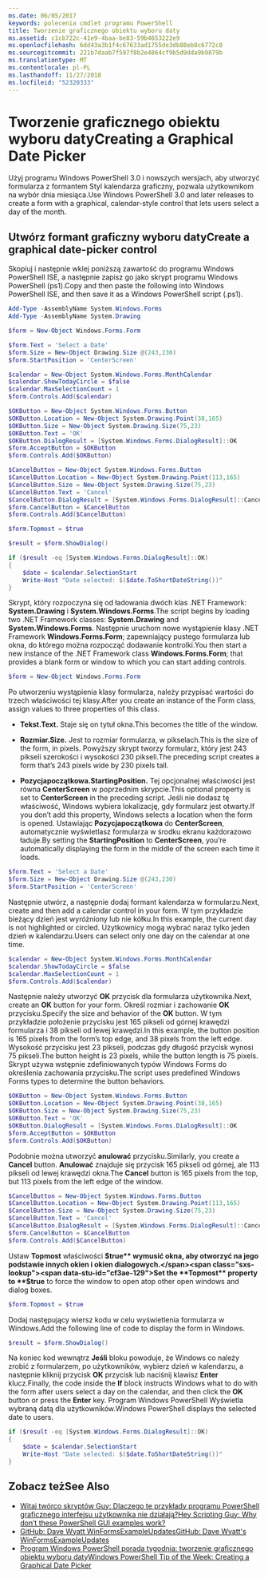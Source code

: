 ```yaml
---
ms.date: 06/05/2017
keywords: polecenia cmdlet programu PowerShell
title: Tworzenie graficznego obiektu wyboru daty
ms.assetid: c1cb722c-41e9-4baa-be83-59b4653222e9
ms.openlocfilehash: 6dd43a3b1f4c67633ad1755de3db88eb8c6772c8
ms.sourcegitcommit: 221b7daab7f597f8b2e4864cf9b5d9dda9b9879b
ms.translationtype: MT
ms.contentlocale: pl-PL
ms.lasthandoff: 11/27/2018
ms.locfileid: "52320333"
---
```

# <a name="creating-a-graphical-date-picker"></a><span data-ttu-id="cf3ae-103">Tworzenie graficznego obiektu wyboru daty</span><span class="sxs-lookup"><span data-stu-id="cf3ae-103">Creating a Graphical Date Picker</span></span>

<span data-ttu-id="cf3ae-104">Użyj programu Windows PowerShell 3.0 i nowszych wersjach, aby utworzyć formularza z formantem Styl kalendarza graficzny, pozwala użytkownikom na wybór dnia miesiąca.</span><span class="sxs-lookup"><span data-stu-id="cf3ae-104">Use Windows PowerShell 3.0 and later releases to create a form with a graphical, calendar-style control that lets users select a day of the month.</span></span>

## <a name="create-a-graphical-date-picker-control"></a><span data-ttu-id="cf3ae-105">Utwórz formant graficzny wyboru daty</span><span class="sxs-lookup"><span data-stu-id="cf3ae-105">Create a graphical date-picker control</span></span>

<span data-ttu-id="cf3ae-106">Skopiuj i następnie wklej poniższą zawartość do programu Windows PowerShell ISE, a następnie zapisz go jako skrypt programu Windows PowerShell (ps1).</span><span class="sxs-lookup"><span data-stu-id="cf3ae-106">Copy and then paste the following into Windows PowerShell ISE, and then save it as a Windows PowerShell script (.ps1).</span></span>

```powershell
Add-Type -AssemblyName System.Windows.Forms
Add-Type -AssemblyName System.Drawing

$form = New-Object Windows.Forms.Form

$form.Text = 'Select a Date'
$form.Size = New-Object Drawing.Size @(243,230)
$form.StartPosition = 'CenterScreen'

$calendar = New-Object System.Windows.Forms.MonthCalendar
$calendar.ShowTodayCircle = $false
$calendar.MaxSelectionCount = 1
$form.Controls.Add($calendar)

$OKButton = New-Object System.Windows.Forms.Button
$OKButton.Location = New-Object System.Drawing.Point(38,165)
$OKButton.Size = New-Object System.Drawing.Size(75,23)
$OKButton.Text = 'OK'
$OKButton.DialogResult = [System.Windows.Forms.DialogResult]::OK
$form.AcceptButton = $OKButton
$form.Controls.Add($OKButton)

$CancelButton = New-Object System.Windows.Forms.Button
$CancelButton.Location = New-Object System.Drawing.Point(113,165)
$CancelButton.Size = New-Object System.Drawing.Size(75,23)
$CancelButton.Text = 'Cancel'
$CancelButton.DialogResult = [System.Windows.Forms.DialogResult]::Cancel
$form.CancelButton = $CancelButton
$form.Controls.Add($CancelButton)

$form.Topmost = $true

$result = $form.ShowDialog()

if ($result -eq [System.Windows.Forms.DialogResult]::OK)
{
    $date = $calendar.SelectionStart
    Write-Host "Date selected: $($date.ToShortDateString())"
}
```

<span data-ttu-id="cf3ae-107">Skrypt, który rozpoczyna się od ładowania dwóch klas .NET Framework: **System.Drawing** i **System.Windows.Forms**.</span><span class="sxs-lookup"><span data-stu-id="cf3ae-107">The script begins by loading two .NET Framework classes: **System.Drawing** and **System.Windows.Forms**.</span></span> <span data-ttu-id="cf3ae-108">Następnie uruchom nowe wystąpienie klasy .NET Framework **Windows.Forms.Form**; zapewniający pustego formularza lub okna, do którego można rozpocząć dodawanie kontrolki.</span><span class="sxs-lookup"><span data-stu-id="cf3ae-108">You then start a new instance of the .NET Framework class **Windows.Forms.Form**; that provides a blank form or window to which you can start adding controls.</span></span>

```powershell
$form = New-Object Windows.Forms.Form
```

<span data-ttu-id="cf3ae-109">Po utworzeniu wystąpienia klasy formularza, należy przypisać wartości do trzech właściwości tej klasy.</span><span class="sxs-lookup"><span data-stu-id="cf3ae-109">After you create an instance of the Form class, assign values to three properties of this class.</span></span>

- <span data-ttu-id="cf3ae-110">**Tekst.**</span><span class="sxs-lookup"><span data-stu-id="cf3ae-110">**Text.**</span></span> <span data-ttu-id="cf3ae-111">Staje się on tytuł okna.</span><span class="sxs-lookup"><span data-stu-id="cf3ae-111">This becomes the title of the window.</span></span>

- <span data-ttu-id="cf3ae-112">**Rozmiar.**</span><span class="sxs-lookup"><span data-stu-id="cf3ae-112">**Size.**</span></span> <span data-ttu-id="cf3ae-113">Jest to rozmiar formularza, w pikselach.</span><span class="sxs-lookup"><span data-stu-id="cf3ae-113">This is the size of the form, in pixels.</span></span> <span data-ttu-id="cf3ae-114">Powyższy skrypt tworzy formularz, który jest 243 pikseli szerokości i wysokości 230 pikseli.</span><span class="sxs-lookup"><span data-stu-id="cf3ae-114">The preceding script creates a form that’s 243 pixels wide by 230 pixels tall.</span></span>

- <span data-ttu-id="cf3ae-115">**Pozycjapoczątkowa.**</span><span class="sxs-lookup"><span data-stu-id="cf3ae-115">**StartingPosition.**</span></span> <span data-ttu-id="cf3ae-116">Tej opcjonalnej właściwości jest równa **CenterScreen** w poprzednim skrypcie.</span><span class="sxs-lookup"><span data-stu-id="cf3ae-116">This optional property is set to **CenterScreen** in the preceding script.</span></span> <span data-ttu-id="cf3ae-117">Jeśli nie dodasz tę właściwość, Windows wybiera lokalizację, gdy formularz jest otwarty.</span><span class="sxs-lookup"><span data-stu-id="cf3ae-117">If you don’t add this property, Windows selects a location when the form is opened.</span></span> <span data-ttu-id="cf3ae-118">Ustawiając **Pozycjapoczątkowa** do **CenterScreen**, automatycznie wyświetlasz formularza w środku ekranu każdorazowo ładuje.</span><span class="sxs-lookup"><span data-stu-id="cf3ae-118">By setting the **StartingPosition** to **CenterScreen**, you’re automatically displaying the form in the middle of the screen each time it loads.</span></span>

```powershell
$form.Text = 'Select a Date'
$form.Size = New-Object Drawing.Size @(243,230)
$form.StartPosition = 'CenterScreen'
```

<span data-ttu-id="cf3ae-119">Następnie utwórz, a następnie dodaj formant kalendarza w formularzu.</span><span class="sxs-lookup"><span data-stu-id="cf3ae-119">Next, create and then add a calendar control in your form.</span></span> <span data-ttu-id="cf3ae-120">W tym przykładzie bieżący dzień jest wyróżniony lub nie kółku.</span><span class="sxs-lookup"><span data-stu-id="cf3ae-120">In this example, the current day is not highlighted or circled.</span></span> <span data-ttu-id="cf3ae-121">Użytkownicy mogą wybrać naraz tylko jeden dzień w kalendarzu.</span><span class="sxs-lookup"><span data-stu-id="cf3ae-121">Users can select only one day on the calendar at one time.</span></span>

```powershell
$calendar = New-Object System.Windows.Forms.MonthCalendar
$calendar.ShowTodayCircle = $false
$calendar.MaxSelectionCount = 1
$form.Controls.Add($calendar)
```

<span data-ttu-id="cf3ae-122">Następnie należy utworzyć **OK** przycisk dla formularza użytkownika.</span><span class="sxs-lookup"><span data-stu-id="cf3ae-122">Next, create an **OK** button for your form.</span></span> <span data-ttu-id="cf3ae-123">Określ rozmiar i zachowanie **OK** przycisku.</span><span class="sxs-lookup"><span data-stu-id="cf3ae-123">Specify the size and behavior of the **OK** button.</span></span> <span data-ttu-id="cf3ae-124">W tym przykładzie położenie przycisku jest 165 pikseli od górnej krawędzi formularza i 38 pikseli od lewej krawędzi.</span><span class="sxs-lookup"><span data-stu-id="cf3ae-124">In this example, the button position is 165 pixels from the form’s top edge, and 38 pixels from the left edge.</span></span> <span data-ttu-id="cf3ae-125">Wysokość przycisku jest 23 pikseli, podczas gdy długość przycisk wynosi 75 pikseli.</span><span class="sxs-lookup"><span data-stu-id="cf3ae-125">The button height is 23 pixels, while the button length is 75 pixels.</span></span> <span data-ttu-id="cf3ae-126">Skrypt używa wstępnie zdefiniowanych typów Windows Forms do określenia zachowania przycisku.</span><span class="sxs-lookup"><span data-stu-id="cf3ae-126">The script uses predefined Windows Forms types to determine the button behaviors.</span></span>

```powershell
$OKButton = New-Object System.Windows.Forms.Button
$OKButton.Location = New-Object System.Drawing.Point(38,165)
$OKButton.Size = New-Object System.Drawing.Size(75,23)
$OKButton.Text = 'OK'
$OKButton.DialogResult = [System.Windows.Forms.DialogResult]::OK
$form.AcceptButton = $OKButton
$form.Controls.Add($OKButton)
```

<span data-ttu-id="cf3ae-127">Podobnie można utworzyć **anulować** przycisku.</span><span class="sxs-lookup"><span data-stu-id="cf3ae-127">Similarly, you create a **Cancel** button.</span></span> <span data-ttu-id="cf3ae-128">**Anulować** znajduje się przycisk 165 pikseli od górnej, ale 113 pikseli od lewej krawędzi okna.</span><span class="sxs-lookup"><span data-stu-id="cf3ae-128">The **Cancel** button is 165 pixels from the top, but 113 pixels from the left edge of the window.</span></span>

```powershell
$CancelButton = New-Object System.Windows.Forms.Button
$CancelButton.Location = New-Object System.Drawing.Point(113,165)
$CancelButton.Size = New-Object System.Drawing.Size(75,23)
$CancelButton.Text = 'Cancel'
$CancelButton.DialogResult = [System.Windows.Forms.DialogResult]::Cancel
$form.CancelButton = $CancelButton
$form.Controls.Add($CancelButton)
```

<span data-ttu-id="cf3ae-129">Ustaw **Topmost** właściwości **$true** wymusić okna, aby otworzyć na jego podstawie innych okien i okien dialogowych.</span><span class="sxs-lookup"><span data-stu-id="cf3ae-129">Set the **Topmost** property to **$true** to force the window to open atop other open windows and dialog boxes.</span></span>

```powershell
$form.Topmost = $true
```

<span data-ttu-id="cf3ae-130">Dodaj następujący wiersz kodu w celu wyświetlenia formularza w Windows.</span><span class="sxs-lookup"><span data-stu-id="cf3ae-130">Add the following line of code to display the form in Windows.</span></span>

```powershell
$result = $form.ShowDialog()
```

<span data-ttu-id="cf3ae-131">Na koniec kod wewnątrz **Jeśli** bloku powoduje, że Windows co należy zrobić z formularzem, po użytkowników, wybierz dzień w kalendarzu, a następnie kliknij przycisk **OK** przycisk lub naciśnij klawisz **Enter** klucz.</span><span class="sxs-lookup"><span data-stu-id="cf3ae-131">Finally, the code inside the **If** block instructs Windows what to do with the form after users select a day on the calendar, and then click the **OK** button or press the **Enter** key.</span></span> <span data-ttu-id="cf3ae-132">Program Windows PowerShell Wyświetla wybraną datą dla użytkowników.</span><span class="sxs-lookup"><span data-stu-id="cf3ae-132">Windows PowerShell displays the selected date to users.</span></span>

```powershell
if ($result -eq [System.Windows.Forms.DialogResult]::OK)
{
    $date = $calendar.SelectionStart
    Write-Host "Date selected: $($date.ToShortDateString())"
}
```

## <a name="see-also"></a><span data-ttu-id="cf3ae-133">Zobacz też</span><span class="sxs-lookup"><span data-stu-id="cf3ae-133">See Also</span></span>

- [<span data-ttu-id="cf3ae-134">Witaj twórco skryptów Guy: Dlaczego te przykłady programu PowerShell graficznego interfejsu użytkownika nie działają?</span><span class="sxs-lookup"><span data-stu-id="cf3ae-134">Hey Scripting Guy:  Why don’t these PowerShell GUI examples work?</span></span>](https://go.microsoft.com/fwlink/?LinkId=506644)
- [<span data-ttu-id="cf3ae-135">GitHub: Dave Wyatt WinFormsExampleUpdates</span><span class="sxs-lookup"><span data-stu-id="cf3ae-135">GitHub: Dave Wyatt's WinFormsExampleUpdates</span></span>](https://github.com/dlwyatt/WinFormsExampleUpdates)
- [<span data-ttu-id="cf3ae-136">Program Windows PowerShell porada tygodnia: tworzenie graficznego obiektu wyboru daty</span><span class="sxs-lookup"><span data-stu-id="cf3ae-136">Windows PowerShell Tip of the Week:  Creating a Graphical Date Picker</span></span>](https://technet.microsoft.com/library/ff730942.aspx)